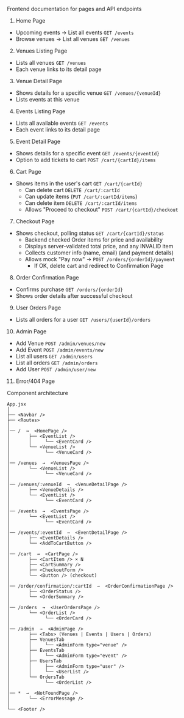 Frontend documentation for pages and API endpoints

1) Home Page
  - Upcoming events -> List all events `GET /events`
  - Browse venues -> List all venues `GET /venues`

2) Venues Listing Page
  - Lists all venues `GET /venues`
  - Each venue links to its detail page

3) Venue Detail Page
  - Shows details for a specific venue `GET /venues/{venueId}`
  - Lists events at this venue

4) Events Listing Page
  - Lists all available events `GET /events`
  - Each event links to its detail page

5) Event Detail Page
  - Shows details for a specific event `GET /events/{eventId}`
  - Option to add tickets to cart `POST /cart/{cartId}/items`

6) Cart Page
  - Shows items in the user's cart `GET /cart/{cartId}`
    - Can delete cart `DELETE /cart/:cartId`
    - Can update items (`PUT /cart/:cartId/items`)
    - Can delete item `DELETE /cart/:cartId/items`
    - Allows "Proceed to checkout" `POST /cart/{cartId}/checkout`

7) Checkout Page
  - Shows checkout, polling status `GET /cart/{cartId}/status`
    - Backend checked Order items for price and availability
    - Displays server-validated total price, and any INVALID item 
    - Collects customer info (name, email) (and payment details)
    - Allows mock "Pay now" -> `POST /orders/{orderId}/payment`
      - If OK, delete cart and redirect to Confirmation Page

8) Order Confirmation Page
  - Confirms purchase `GET /orders/{orderId}`
  - Shows order details after successful checkout

9) User Orders Page
  - Lists all orders for a user `GET /users/{userId}/orders`

10) Admin Page
  - Add Venue   `POST /admin/venues/new`
  - Add Event   `POST /admin/events/new`
  - List all users `GET /admin/users`
  - List all orders `GET /admin/orders`
  - Add User    `POST /admin/user/new`

11) Error/404 Page

Component architecture

```
App.jsx
│
├── <Navbar />
├── <Routes>
│
│── /  →  <HomePage />
│       ├── <EventList />
│       │     └── <EventCard />
│       └── <VenueList />
│             └── <VenueCard />
│
│── /venues  →  <VenuesPage />
│       └── <VenueList />
│             └── <VenueCard />
│
│── /venues/:venueId  →  <VenueDetailPage />
│       ├── <VenueDetails />
│       └── <EventList />
│             └── <EventCard />
│
│── /events  →  <EventsPage />
│       └── <EventList />
│             └── <EventCard />
│
│── /events/:eventId  →  <EventDetailPage />
│       ├── <EventDetails />
│       └── <AddToCartButton />
│
│── /cart  →  <CartPage />
│       ├── <CartItem /> × N
│       ├── <CartSummary />
│       ├── <CheckoutForm />
│       └── <Button /> (checkout)
│
│── /order/confirmation/:cartId  →  <OrderConfirmationPage />
│       ├── <OrderStatus />
│       └── <OrderSummary />
│
│── /orders  →  <UserOrdersPage />
│       └── <OrderList />
│             └── <OrderCard />
│
│── /admin  →  <AdminPage />
│       ├── <Tabs> (Venues | Events | Users | Orders)
│       ├── VenuesTab
│       │     └── <AdminForm type="venue" />
│       ├── EventsTab
│       │     └── <AdminForm type="event" />
│       ├── UsersTab
│       │     ├── <AdminForm type="user" />
│       │     └── <UserList />
│       └── OrdersTab
│             └── <OrderList />
│
│── *  →  <NotFoundPage />
│       └── <ErrorMessage />
│
└── <Footer />
```